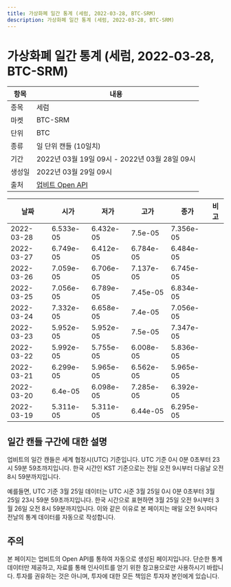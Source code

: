 ```yaml
---
title: 가상화폐 일간 통계 (세럼, 2022-03-28, BTC-SRM)
description: 가상화폐 일간 통계 (세럼, 2022-03-28, BTC-SRM)
---
```



가상화폐 일간 통계 (세럼, 2022-03-28, BTC-SRM)
===

|항목|내용|
|--|--|
|종목|세럼|
|마켓|BTC-SRM|
|단위|BTC|
|종류|일 단위 캔들 (10일치)|
|기간|2022년 03월 19일 09시 - 2022년 03월 28일 09시|
|생성일|2022년 03월 29일 09시|
|출처|[업비트 Open API](https://docs.upbit.com)|


|날짜|시가|저가|고가|종가|비고|
|--|--|--|--|--|--|
|2022-03-28|6.533e-05|6.432e-05|7.5e-05|7.356e-05|    |
|2022-03-27|6.749e-05|6.412e-05|6.784e-05|6.484e-05|    |
|2022-03-26|7.059e-05|6.706e-05|7.137e-05|6.745e-05|    |
|2022-03-25|7.056e-05|6.789e-05|7.45e-05|6.834e-05|    |
|2022-03-24|7.332e-05|6.658e-05|7.4e-05|7.056e-05|    |
|2022-03-23|5.952e-05|5.952e-05|7.5e-05|7.347e-05|    |
|2022-03-22|5.992e-05|5.755e-05|6.008e-05|5.836e-05|    |
|2022-03-21|6.299e-05|5.965e-05|6.562e-05|5.965e-05|    |
|2022-03-20|6.4e-05|6.098e-05|7.285e-05|6.392e-05|    |
|2022-03-19|5.311e-05|5.311e-05|6.44e-05|6.295e-05|    |


일간 캔들 구간에 대한 설명
---


업비트의 일간 캔들은 세계 협정시(UTC) 기준입니다. 
UTC 기준 0시 0분 0초부터 23시 59분 59초까지입니다. 
한국 시간인 KST 기준으로는 전일 오전 9시부터 다음날 오전 8시 59분까지입니다. 


예를들면, UTC 기준 3월 25일 데이터는 UTC 시준 3월 25일 0시 0분 0초부터 3월 25일 23시 59분 59초까지입니다. 
한국 시간으로 표현하면 3월 25일 오전 9시부터 3월 26일 오전 8시 59분까지입니다. 
이와 같은 이유로 본 페이지는 매일 오전 9시마다 전날의 통계 데이터를 자동으로 작성합니다. 


주의
---


본 페이지는 업비트의 Open API를 통하여 자동으로 생성된 페이지입니다. 
단순한 통계 데이터만 제공하고, 자료를 통해 인사이트를 얻기 위한 참고용으로만 사용하시기 바랍니다. 
투자를 권유하는 것은 아니며, 투자에 대한 모든 책임은 투자자 본인에게 있습니다. 
